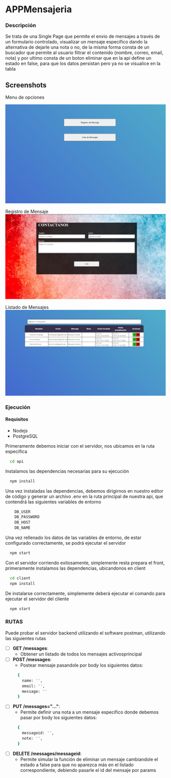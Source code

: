 

# APPMensajeria

### Descripción

Se trata de una Single Page que permite el envio de mensajes a través de un formulario controlado, visualizar un mensaje especifico dando la alternativa de dejarle una nota o no, de la misma forma consta de un buscador que permite al usuario filtrar el contenido (nombre, correo, email, nota) y por ultimo consta de un boton eliminar que en la api define un estado en false, para que los datos persistan pero ya no se visualice en la tabla



## Screenshots

Menu de opciones

![GET inicial](img/Menu.jpg)

Registro de Mensaje
![App Screenshot](img/Register.jpg)

Listado de Mensajes
![App Screenshot](img/list.jpg)


### Ejecución

#### Requisitos
- Nodejs
- PostgreSQL



Primeramente debemos iniciar con el servidor, nos ubicamos en la ruta especifica
```bash
  cd api
```
Instalamos las dependencias necesarias para su ejecución
```bash
  npm install
```

Una vez instaladas las dependencias, debemos dirigirnos en nuestro editor de código y generar un archivo .env en la ruta principal de nuestra api, que contendrá las siguientes variables de entorno
```bash
    DB_USER
    DB_PASSWORD
    DB_HOST
    DB_NAME
```

Una vez rellenado los datos de las variables de entorno, de estar configurado correctamente, se podrá ejecutar el servidor
```bash
  npm start
```

Con el servidor corriendo exitosamente, simplemente resta prepara el front, primeramente instalamos las dependencias, ubicandonos en client
```bash
  cd client
  npm install
```

De instalarse correctamente, simplemente deberá ejecutar el comando para ejecutar el servidor del cliente
```bash
  npm start
```

### RUTAS
Puede probar el servidor backend utilizando el software postman, utilizando las siguientes rutas

- [ ] __GET /messages__:
  - Obtener un listado de todos los mensajes activosprincipal
- [ ] __POST /messages__:
  - Postear mensaje pasandole por body los siguientes datos:
  ```bash
    {
      name: '',
      email: '',
      message: ''
    }
  ```
- [ ] __PUT /messages="..."__:
  - Permite definir una nota a un mensaje especifico donde debemos pasar por body los siguientes datos:
  ```bash
    {
      messageid: '',
      note: '',
    }
  ```
- [ ] __DELETE /messages/messageid__:
  - Permite simular la función de eliminar un mensaje cambiandole el estado a false para que no aparezca más en el listado correspondiente, debiendo pasarle el id del mensaje por params